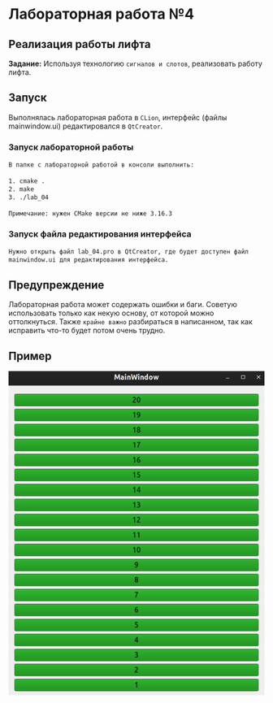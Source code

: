# Лабораторная работа №4
## Реализация работы лифта

__Задание:__ Используя технологию `сигналов и слотов`, реализовать работу лифта.


## Запуск

Выполнялась лабораторная работа в `CLion`, интерфейс (файлы mainwindow.ui) редактировался в `QtCreator`.

### Запуск лабораторной работы
```
В папке с лабораторной работой в консоли выполнить:

1. cmake .
2. make
3. ./lab_04

Примечание: нужен CMake версии не ниже 3.16.3
```

### Запуск файла редактирования интерфейса
```
Нужно открыть файл lab_04.pro в QtCreator, где будет доступен файл mainwindow.ui для редактирования интерфейса.
```


## Предупреждение

Лабораторная работа может содержать ошибки и баги. Советую использовать только как некую основу, от которой можно оттолкнуться. Также `крайне важно` разбираться в написанном, так как исправить что-то будет потом очень трудно.

## Пример

![](https://github.com/amunra2/oop-bmstu-iu7/raw/main/lab_04/img/png_1.png)
